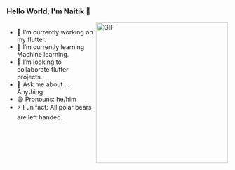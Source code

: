 ### Hello World, I'm Naitik 👋

 <img align="right" alt="GIF" src="https://media2.giphy.com/media/u2pmTWUi0MXjyrMaVj/200w.webp?cid=ecf05e4736iwhlsfcip1y8fo5fgojxjzyznvwoqlhj4tszul&rid=200w.webp&ct=g" width="300" height="320" />


## 
- 🔭 I’m currently working on my flutter.
- 🌱 I’m currently learning Machine learning.
- 👯 I’m looking to collaborate flutter projects.
- 💬 Ask me about ... Anything
- 😄 Pronouns: he/him
- ⚡ Fun fact: All polar bears are left handed.
